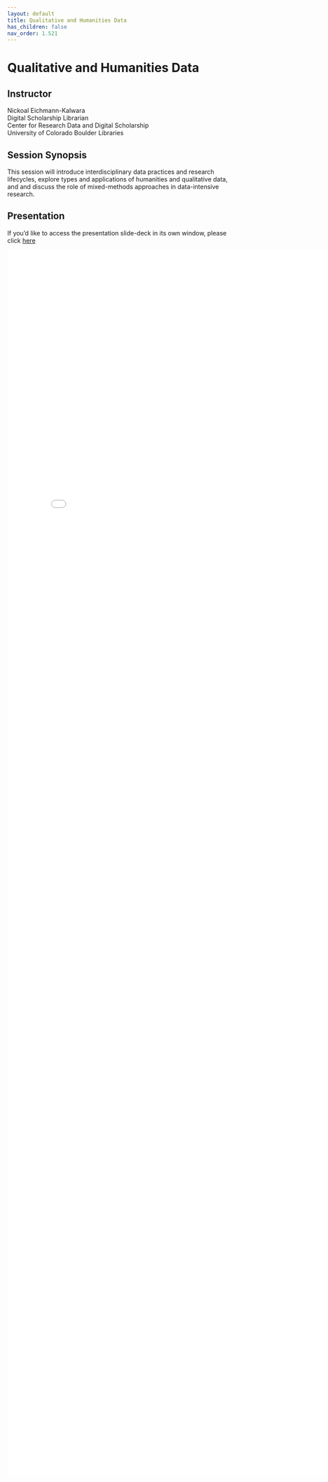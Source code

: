 ```yaml
---
layout: default
title: Qualitative and Humanities Data
has_children: false
nav_order: 1.521
---
```

  
# Qualitative and Humanities Data
  
## Instructor

Nickoal Eichmann-Kalwara\
Digital Scholarship Librarian\
Center for Research Data and Digital Scholarship\
University of Colorado Boulder Libraries

## Session Synopsis

This session will introduce interdisciplinary data practices and research lifecycles, explore types and applications of humanities and qualitative data, and and discuss the role of mixed-methods approaches in data-intensive research. 

## Presentation

If you’d like to access the presentation slide-deck in its own window, please click [here](qualitative_data/qualitative_presentation.pdf)

<iframe src="qualitative_data/qualitative_presentation.pdf" style="width: 800px; height: 2800px;" frameBorder="0"></iframe>




